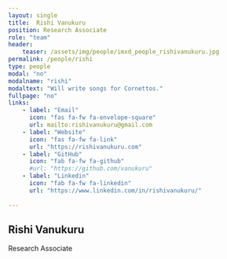 ```yaml
---
layout: single
title:  Rishi Vanukuru
position: Research Associate
role: "team"
header:
    teaser: /assets/img/people/imxd_people_rishivanukuru.jpg
permalink: /people/rishi
type: people
modal: "no"
modalname: "rishi"
modaltext: "Will write songs for Cornettos."
fullpage: "no"
links:
    - label: "Email"
      icon: "fas fa-fw fa-envelope-square"
      url: mailto:rishivanukuru@gmail.com
    - label: "Website"
      icon: "fas fa-fw fa-link"
      url: "https://rishivanukuru.com"
    - label: "GitHub"
      icon: "fab fa-fw fa-github"
      #url: "https://github.com/vanukuru"
    - label: "Linkedin"
      icon: "fab fa-fw fa-linkedin"
      url: "https://www.linkedin.com/in/rishivanukuru/"
      
---
```


## Rishi Vanukuru
Research Associate


